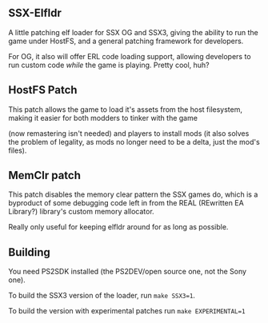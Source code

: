 ## SSX-Elfldr

A little patching elf loader for SSX OG and SSX3, giving the ability to run the game under HostFS, and a general patching framework for developers.

For OG, it also will offer ERL code loading support, allowing developers to run custom code *while* the game is playing. Pretty cool, huh?

## HostFS Patch

This patch allows the game to load it's assets from the host filesystem, making it easier for both modders to tinker with the game

(now remastering isn't needed) and players to install mods (it also solves the problem of legality, as mods no longer need to be a delta, just the mod's files).

## MemClr patch

This patch disables the memory clear pattern the SSX games do, which is a byproduct of some debugging code left in from the REAL (REwritten EA Library?) library's custom memory allocator.

Really only useful for keeping elfldr around for as long as possible.

## Building

You need PS2SDK installed (the PS2DEV/open source one, not the Sony one).

To build the SSX3 version of the loader, run `make SSX3=1`.

To build the version with experimental patches run `make EXPERIMENTAL=1`
